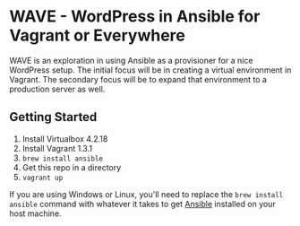 # WAVE - WordPress in Ansible for Vagrant or Everywhere

WAVE is an exploration in using Ansible as a provisioner for a nice WordPress setup. The initial focus will be in creating a virtual environment in Vagrant. The secondary focus will be to expand that environment to a production server as well.

## Getting Started

1. Install Virtualbox 4.2.18
1. Install Vagrant 1.3.1
1. `brew install ansible`
1. Get this repo in a directory
1. `vagrant up`

If you are using Windows or Linux, you'll need to replace the `brew install ansible` command with whatever it takes to get [Ansible](http://ansible.cc) installed on your host machine.
